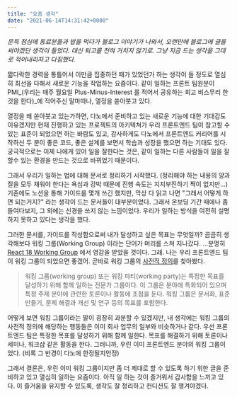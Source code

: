 ```yaml
---
title: "요즘 생각"
date: "2021-06-14T14:31:42+0000"
---
```


_문득 점심에 동료분들과 밥을 먹다가 블로그 이야기가 나와서, 오랜만에 블로그에 글을 써야겠단 생각이 들었다. 대신 퇴고를 전혀 거치지 않기로. 그냥 지금 드는 생각을 그대로 적어내리자고 다짐했다._

짧다락한 경력을 통틀어서 이만큼 집중하던 때가 있었던가 하는 생각이 들 정도로 열심히 최선을 다해서 새로운 기능을 작업하는 요즘이다. 같이 일하는 프론트 팀원분이 PMI_(우리는 매주 월요일 Plus-Minus-Interest 를 적어서 공유하는 회고 비스무리 한 것을 한다)_에 적어주신 말마따나, 열정을 쏟아붓고 있다.

열정을 왜 쏟아붓고 있는가하면, 다노에서 준비하고 있는 새로운 기능에 대한 기대감도 이유겠지만 현재 진행하고 있는 프로젝트의 아키텍쳐가 우리 프론트엔드 팀이 참고할 수 있는 표준이 되었으면 하는 바람도 있고, 감사하게도 다노에서 프론트엔드 커리어를 시작하신 두 분이 좋은 코드, 좋은 설계를 보면서 학습과 성장을 했으면 하는 기대도 있다. 궁극적으로는 이제 나에게 있어 일을 잘한다는 것은, 같이 일하는 다른 사람들이 일을 잘 할수 있는 환경을 만드는 것으로 바뀌었기 때문이다.

그래서 우리가 일하는 법에 대해 문서로 정리하기 시작했다. (정리해야 하는 내용의 양과 질을 모두 채워야 한다는 욕심과 강박 때문에 진행 속도는 지지부진하기 짝이 없지만...) 기존에도 노션을 통해 가이드를 몇개 쓰긴 했지만, 막상 다 읽고 나면 "그래서 어떻게 하면 되는거지?" 라는 생각이 드는 문서들이 대부분이었다. 그래서 온보딩 기간 때에나 좀 들여다보지, 그 외에는 신경을 쓰지 않는 느낌이었다. 우리가 일하는 방식을 여전히 설명하지 못하고 있다는 생각을 했다.

그러한 문서를, 가이드를 작성함으로써 내가 달성하고 싶은 목표는 무엇일까? 곰곰히 생각해보다 워킹 그룹(Working Group) 이라는 단어가 머리를 스쳐 지나갔다. ...분명히 [React 18 Working Group](https://github.com/reactwg/react-18) 에서 영감을 받았을 것이다. 그래. 나는 우리 프론트엔드 팀이 워킹 그룹이 되었으면 좋겠어. 곧바로 워킹 그룹의 [사전적 정의](https://ko.wikipedia.org/wiki/%EC%9B%8C%ED%82%B9%5F%EA%B7%B8%EB%A3%B9)를 찾아봤다.

> 워킹 그룹(working group) 또는 워킹 파티(working party)는 특정한 목표를 달성하기 위해 함께 일하는 전문가 그룹이다. 이 그룹은 분야에 특화되어 있으며 특정 주제 분야에 관련한 토론이나 활동에 초점을 둔다. 워킹 그룹은 문서화, 표준 만들기, 문제 해결과 개선 및 연구 등의 목표를 포함한다.

어떻게 보면 워킹 그룹이라는 말이 굉장히 과분할 수 있겠지만, 내 생각에는 워킹 그룹의 사전적 정의에 해당하는 행동들은 이미 회사 업무의 일부와 비슷하거나 같다. 우선 프론트엔드 팀은 특정한 목표를 달성하기 위해 함께 일한다. 목표를 해결하기 위해 토론이나 세미나, 워크샵 같은 활동을 한다. 그러니까, 우린 이미 프론트엔드 분야의 워킹 그룹이었다. (비록 그 반경이 다노에 한정될지언정)

그래서 결론은, 우린 이미 워킹 그룹이지만 좀 더 제대로 할 수 있도록 하기 위한 글을 준비하고 있고 열심히 일하는 요즘이다. 아직 일 하는 것이 즐거워서 감사함을 느끼고 있다. 이 즐거움을 유지할 수 있도록, 생각도 잘 정리하고 컨디션도 잘 챙겨야겠다.
